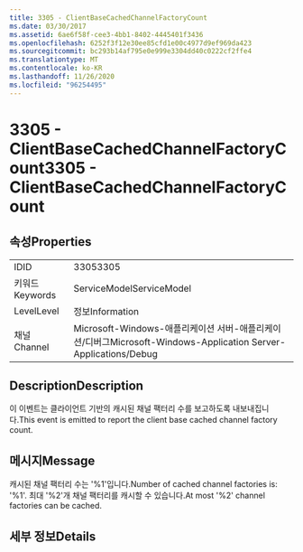 ```yaml
---
title: 3305 - ClientBaseCachedChannelFactoryCount
ms.date: 03/30/2017
ms.assetid: 6ae6f58f-cee3-4bb1-8402-4445401f3436
ms.openlocfilehash: 6252f3f12e30ee85cfd1e00c4977d9ef969da423
ms.sourcegitcommit: bc293b14af795e0e999e3304dd40c0222cf2ffe4
ms.translationtype: MT
ms.contentlocale: ko-KR
ms.lasthandoff: 11/26/2020
ms.locfileid: "96254495"
---
```

# <a name="3305---clientbasecachedchannelfactorycount"></a><span data-ttu-id="6963b-102">3305 - ClientBaseCachedChannelFactoryCount</span><span class="sxs-lookup"><span data-stu-id="6963b-102">3305 - ClientBaseCachedChannelFactoryCount</span></span>

## <a name="properties"></a><span data-ttu-id="6963b-103">속성</span><span class="sxs-lookup"><span data-stu-id="6963b-103">Properties</span></span>  
  
|||  
|-|-|  
|<span data-ttu-id="6963b-104">ID</span><span class="sxs-lookup"><span data-stu-id="6963b-104">ID</span></span>|<span data-ttu-id="6963b-105">3305</span><span class="sxs-lookup"><span data-stu-id="6963b-105">3305</span></span>|  
|<span data-ttu-id="6963b-106">키워드</span><span class="sxs-lookup"><span data-stu-id="6963b-106">Keywords</span></span>|<span data-ttu-id="6963b-107">ServiceModel</span><span class="sxs-lookup"><span data-stu-id="6963b-107">ServiceModel</span></span>|  
|<span data-ttu-id="6963b-108">Level</span><span class="sxs-lookup"><span data-stu-id="6963b-108">Level</span></span>|<span data-ttu-id="6963b-109">정보</span><span class="sxs-lookup"><span data-stu-id="6963b-109">Information</span></span>|  
|<span data-ttu-id="6963b-110">채널</span><span class="sxs-lookup"><span data-stu-id="6963b-110">Channel</span></span>|<span data-ttu-id="6963b-111">Microsoft-Windows-애플리케이션 서버-애플리케이션/디버그</span><span class="sxs-lookup"><span data-stu-id="6963b-111">Microsoft-Windows-Application Server-Applications/Debug</span></span>|  
  
## <a name="description"></a><span data-ttu-id="6963b-112">Description</span><span class="sxs-lookup"><span data-stu-id="6963b-112">Description</span></span>  

 <span data-ttu-id="6963b-113">이 이벤트는 클라이언트 기반의 캐시된 채널 팩터리 수를 보고하도록 내보내집니다.</span><span class="sxs-lookup"><span data-stu-id="6963b-113">This event is emitted to report the client base cached channel factory count.</span></span>  
  
## <a name="message"></a><span data-ttu-id="6963b-114">메시지</span><span class="sxs-lookup"><span data-stu-id="6963b-114">Message</span></span>  

 <span data-ttu-id="6963b-115">캐시된 채널 팩터리 수는 '%1'입니다.</span><span class="sxs-lookup"><span data-stu-id="6963b-115">Number of cached channel factories is: '%1'.</span></span>  <span data-ttu-id="6963b-116">최대 '%2'개 채널 팩터리를 캐시할 수 있습니다.</span><span class="sxs-lookup"><span data-stu-id="6963b-116">At most '%2' channel factories can be cached.</span></span>  
  
## <a name="details"></a><span data-ttu-id="6963b-117">세부 정보</span><span class="sxs-lookup"><span data-stu-id="6963b-117">Details</span></span>
